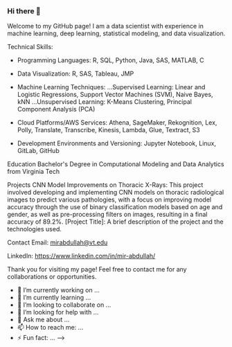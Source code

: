 ### Hi there 👋

Welcome to my GitHub page! I am a data scientist with experience in machine learning, deep learning, statistical modeling, and data visualization.


Technical Skills:

* Programming Languages: R, SQL, Python, Java, SAS, MATLAB, C
* Data Visualization: R, SAS, Tableau, JMP
* Machine Learning Techniques: 
    ...Supervised Learning: Linear and Logistic Regressions, Support Vector Machines (SVM), Naive Bayes, kNN
    ...Unsupervised Learning: K-Means Clustering, Principal Component Analysis (PCA)
* Cloud Platforms/AWS Services: Athena, SageMaker, Rekognition, Lex, Polly, Translate, Transcribe, Kinesis, Lambda, Glue, Textract, S3
  
* Development Environments and Versioning: Jupyter Notebook, Linux, GitLab, GitHub
  
Education
  Bachelor's Degree in Computational Modeling and Data Analytics from Virginia Tech
  
Projects
  CNN Model Improvements on Thoracic X-Rays: This project involved developing and implementing CNN models on thoracic radiological images to predict various pathologies, with a focus on improving model accuracy through the use of binary classification models based on age and gender, as well as pre-processing filters on images, resulting in a final accuracy of 89.2%.
  [Project Title]: A brief description of the project and the technologies used.
  
Contact
  Email: mirabdullah@vt.edu
  
  LinkedIn: https://www.linkedin.com/in/mir-abdullah/
  
Thank you for visiting my page! Feel free to contact me for any collaborations or opportunities.

- 🔭 I’m currently working on ...
- 🌱 I’m currently learning ...
- 👯 I’m looking to collaborate on ...
- 🤔 I’m looking for help with ...
- 💬 Ask me about ...
- 📫 How to reach me: ...
- ⚡ Fun fact: ...
-->

